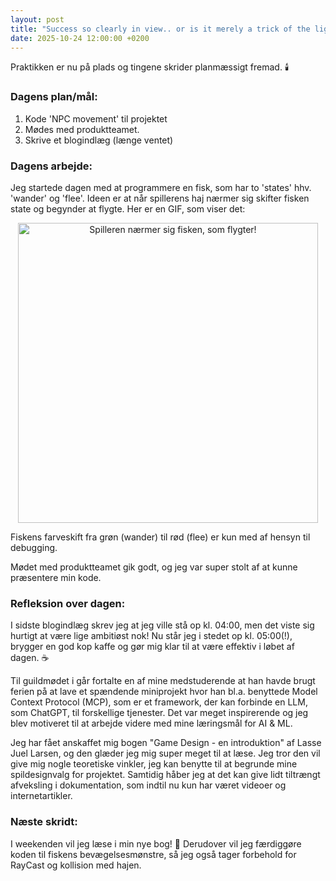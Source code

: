 ```yaml
---
layout: post
title: "Success so clearly in view.. or is it merely a trick of the light?"
date: 2025-10-24 12:00:00 +0200
---
```


Praktikken er nu på plads og tingene skrider planmæssigt fremad. 🕯️

### Dagens plan/mål:

1. Kode 'NPC movement' til projektet
2. Mødes med produktteamet.
3. Skrive et blogindlæg (længe ventet)

### Dagens arbejde:

Jeg startede dagen med at programmere en fisk, som har to 'states' hhv. 'wander' og 'flee'. Ideen er at når spillerens haj nærmer sig skifter fisken state og begynder at flygte. Her er en GIF, som viser det:

<p align="center">
  <img src="{{ '/assets/gif/Fish_states.gif' | relative_url }}" alt="Spilleren nærmer sig fisken, som flygter!" width="480">
</p>

Fiskens farveskift fra grøn (wander) til rød (flee) er kun med af hensyn til debugging.

Mødet med produktteamet gik godt, og jeg var super stolt af at kunne præsentere min kode.

### Refleksion over dagen:

I sidste blogindlæg skrev jeg at jeg ville stå op kl. 04:00, men det viste sig hurtigt at være lige ambitiøst nok! Nu står jeg i stedet op kl. 05:00(!), brygger en god kop kaffe og gør mig klar til at være effektiv i løbet af dagen. ☕

Til guildmødet i går fortalte en af mine medstuderende at han havde brugt ferien på at lave et spændende miniprojekt hvor han bl.a. benyttede Model Context Protocol (MCP), som er et framework, der kan forbinde en LLM, som ChatGPT, til forskellige tjenester. Det var meget inspirerende og jeg blev motiveret til at arbejde videre med mine læringsmål for AI & ML.

Jeg har fået anskaffet mig bogen "Game Design - en introduktion" af Lasse Juel Larsen, og den glæder jeg mig super meget til at læse. Jeg tror den vil give mig nogle teoretiske vinkler, jeg kan benytte til at begrunde mine spildesignvalg for projektet. Samtidig håber jeg at det kan give lidt tiltrængt afveksling i dokumentation, som indtil nu kun har været videoer og internetartikler.

### Næste skridt:

I weekenden vil jeg læse i min nye bog! 📘
Derudover vil jeg færdiggøre koden til fiskens bevægelsesmønstre, så jeg også tager forbehold for RayCast og kollision med hajen.
